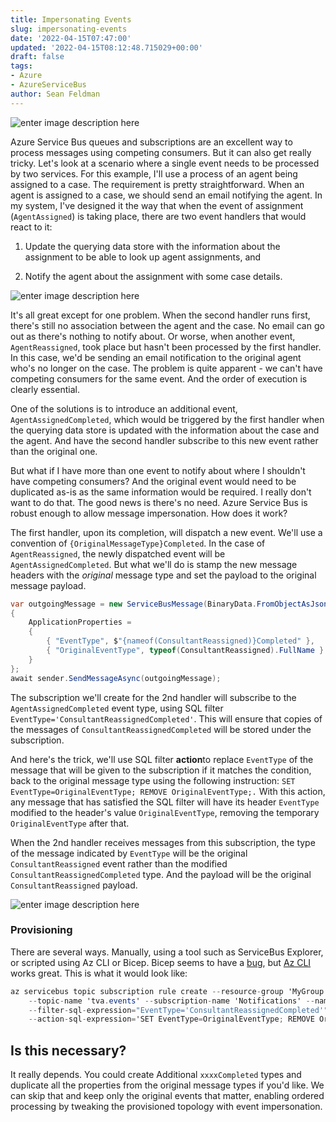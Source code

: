 ```yaml
---
title: Impersonating Events
slug: impersonating-events
date: '2022-04-15T07:47:00'
updated: '2022-04-15T08:12:48.715029+00:00'
draft: false
tags:
- Azure
- AzureServiceBus
author: Sean Feldman
---
```

![enter image description here][1]

Azure Service Bus queues and subscriptions are an excellent way to process messages using competing consumers. But it can also get really tricky. Let's look at a scenario where a single event needs to be processed by two services. For this example, I'll use a process of an agent being assigned to a case. The requirement is pretty straightforward. When an agent is assigned to a case, we should send an email notifying the agent. In my system, I've designed it the way that when the event of assignment (`AgentAssigned`) is taking place, there are two event handlers that would react to it:

1. Update the querying data store with the information about the assignment to be able to look up agent assignments, and
1. Notify the agent about the assignment with some case details.

![enter image description here][2]

It's all great except for one problem. When the second handler runs first, there's still no association between the agent and the case. No email can go out as there's nothing to notify about. Or worse, when another event, `AgentReassigned`, took place but hasn't been processed by the first handler. In this case, we'd be sending an email notification to the original agent who's no longer on the case. The problem is quite apparent - we can't have competing consumers for the same event. And the order of execution is clearly essential.

One of the solutions is to introduce an additional event, `AgentAssignedCompleted`, which would be triggered by the first handler when the querying data store is updated with the information about the case and the agent. And have the second handler subscribe to this new event rather than the original one.

But what if I have more than one event to notify about where I shouldn't have competing consumers? And the original event would need to be duplicated as-is as the same information would be required. I really don't want to do that. The good news is there's no need. Azure Service Bus is robust enough to allow message impersonation. How does it work?

The first handler, upon its completion, will dispatch a new event. We'll use a convention of `{OriginalMessageType}Completed`. In the case of `AgentReassigned`, the newly dispatched event will be `AgentAssignedCompleted`. But what we'll do is stamp the new message headers with the _original_ message type and set the payload to the original message payload.

```csharp
var outgoingMessage = new ServiceBusMessage(BinaryData.FromObjectAsJson(message))
{
	ApplicationProperties =
	{
		{ "EventType", $"{nameof(ConsultantReassigned)}Completed" },
		{ "OriginalEventType", typeof(ConsultantReassigned).FullName }
	}
};
await sender.SendMessageAsync(outgoingMessage);
```
The subscription we'll create for the 2nd handler will subscribe to the `AgentAssignedCompleted` event type, using SQL filter `EventType='ConsultantReassignedCompleted'`. This will ensure that copies of the messages of `ConsultantReassignedCompleted` will be stored under the subscription.

And here's the trick, we'll use SQL filter **action**to replace `EventType` of the message that will be given to the subscription if it matches the condition, back to the original message type using the following instruction: `SET EventType=OriginalEventType; REMOVE OriginalEventType;.` With this action, any message that has satisfied the SQL filter will have its header `EventType` modified to the header's value `OriginalEventType`, removing the temporary `OriginalEventType` after that.

When the 2nd handler receives messages from this subscription, the type of the message indicated by `EventType` will be the original `ConsultantReassigned` event rather than the modified `ConsultantReassignedCompleted` type. And the payload will be the original `ConsultantReassigned` payload.

![enter image description here][3]

### Provisioning

There are several ways. Manually, using a tool such as ServiceBus Explorer, or scripted using Az CLI or Bicep. Bicep seems to have a [bug](https://github.com/Azure/bicep/issues/6557), but [Az CLI](https://docs.microsoft.com/en-us/cli/azure/servicebus/topic/subscription/rule?view=azure-cli-latest#az-servicebus-topic-subscription-rule-create) works great. This is what it would look like:

```csharp
az servicebus topic subscription rule create --resource-group 'MyGroup' --namespace-name 'MyNamespace'
    --topic-name 'tva.events' --subscription-name 'Notifications' --name ConsultantReassignedCompleted
    --filter-sql-expression="EventType='ConsultantReassignedCompleted'"
    --action-sql-expression='SET EventType=OriginalEventType; REMOVE OriginalEventType;'
```
## Is this necessary?

It really depends. You could create Additional `xxxxCompleted` types and duplicate all the properties from the original message types if you'd like. We can skip that and keep only the original events that matter, enabling ordered processing by tweaking the provisioned topology with event impersonation.


[1]: https://aspblogs.blob.core.windows.net:443/media/sfeldman/2022/impersonating-events/mask.jpg
[2]: https://aspblogs.blob.core.windows.net:443/media/sfeldman/2022/impersonating-events/no-order.jpg
[3]: https://aspblogs.blob.core.windows.net:443/media/sfeldman/2022/impersonating-events/order.jpg
